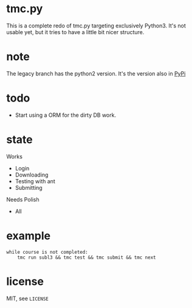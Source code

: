 tmc.py
======

This is a complete redo of tmc.py targeting exclusively Python3. It's not usable
yet, but it tries to have a little bit nicer structure.

note
====

The legacy branch has the python2 version. It's the version also in [PyPi](https://pypi.python.org/pypi/tmc/0.2.2)

todo
====

* Start using a ORM for the dirty DB work.

state
=====

Works

* Login
* Downloading
* Testing with ant
* Submitting

Needs Polish

* All

example
=======

    while course is not completed:
        tmc run subl3 && tmc test && tmc submit && tmc next

license
=======

MIT, see `LICENSE`
